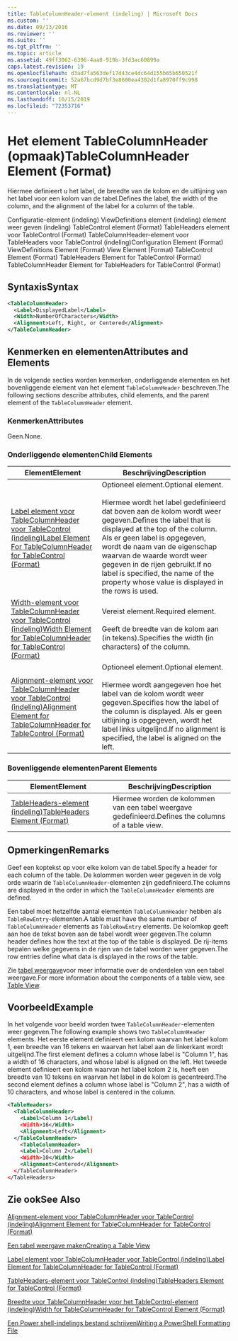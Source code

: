 ```yaml
---
title: TableColumnHeader-element (indeling) | Microsoft Docs
ms.custom: ''
ms.date: 09/13/2016
ms.reviewer: ''
ms.suite: ''
ms.tgt_pltfrm: ''
ms.topic: article
ms.assetid: 49ff3062-6396-4aa8-919b-3fd3ac60899a
caps.latest.revision: 19
ms.openlocfilehash: d3ad7fa563def17d43ce4dc64d155b65b650521f
ms.sourcegitcommit: 52a67bcd9d7bf3e8600ea4302d1fa8970ff9c998
ms.translationtype: MT
ms.contentlocale: nl-NL
ms.lasthandoff: 10/15/2019
ms.locfileid: "72353716"
---
```

# <a name="tablecolumnheader-element-format"></a><span data-ttu-id="abfdd-102">Het element TableColumnHeader (opmaak)</span><span class="sxs-lookup"><span data-stu-id="abfdd-102">TableColumnHeader Element (Format)</span></span>

<span data-ttu-id="abfdd-103">Hiermee definieert u het label, de breedte van de kolom en de uitlijning van het label voor een kolom van de tabel.</span><span class="sxs-lookup"><span data-stu-id="abfdd-103">Defines the label, the width of the column, and the alignment of the label for a column of the table.</span></span>

<span data-ttu-id="abfdd-104">Configuratie-element (indeling) ViewDefinitions element (indeling) element weer geven (indeling) TableControl element (Format) TableHeaders element voor TableControl (Format) TableColumnHeader-element voor TableHeaders voor TableControl (indeling)</span><span class="sxs-lookup"><span data-stu-id="abfdd-104">Configuration Element (Format) ViewDefinitions Element (Format) View Element (Format) TableControl Element (Format) TableHeaders Element for TableControl (Format) TableColumnHeader Element for TableHeaders for TableControl (Format)</span></span>

## <a name="syntax"></a><span data-ttu-id="abfdd-105">Syntaxis</span><span class="sxs-lookup"><span data-stu-id="abfdd-105">Syntax</span></span>

```xml
<TableColumnHeader>
  <Label>DisplayedLabel</Label>
  <Width>NumberOfCharacters</Width>
  <Alignment>Left, Right, or Centered</Alignment>
</TableColumnHeader>
```

## <a name="attributes-and-elements"></a><span data-ttu-id="abfdd-106">Kenmerken en elementen</span><span class="sxs-lookup"><span data-stu-id="abfdd-106">Attributes and Elements</span></span>

<span data-ttu-id="abfdd-107">In de volgende secties worden kenmerken, onderliggende elementen en het bovenliggende element van het element `TableColumnHeader` beschreven.</span><span class="sxs-lookup"><span data-stu-id="abfdd-107">The following sections describe attributes, child elements, and the parent element of the `TableColumnHeader` element.</span></span>

### <a name="attributes"></a><span data-ttu-id="abfdd-108">Kenmerken</span><span class="sxs-lookup"><span data-stu-id="abfdd-108">Attributes</span></span>

<span data-ttu-id="abfdd-109">Geen.</span><span class="sxs-lookup"><span data-stu-id="abfdd-109">None.</span></span>

### <a name="child-elements"></a><span data-ttu-id="abfdd-110">Onderliggende elementen</span><span class="sxs-lookup"><span data-stu-id="abfdd-110">Child Elements</span></span>

|<span data-ttu-id="abfdd-111">Element</span><span class="sxs-lookup"><span data-stu-id="abfdd-111">Element</span></span>|<span data-ttu-id="abfdd-112">Beschrijving</span><span class="sxs-lookup"><span data-stu-id="abfdd-112">Description</span></span>|
|-------------|-----------------|
|[<span data-ttu-id="abfdd-113">Label element voor TableColumnHeader voor TableControl (indeling)</span><span class="sxs-lookup"><span data-stu-id="abfdd-113">Label Element For TableColumnHeader for TableControl (Format)</span></span>](./label-element-for-tablecolumnheader-for-tablecontrol-format.md)|<span data-ttu-id="abfdd-114">Optioneel element.</span><span class="sxs-lookup"><span data-stu-id="abfdd-114">Optional element.</span></span><br /><br /> <span data-ttu-id="abfdd-115">Hiermee wordt het label gedefinieerd dat boven aan de kolom wordt weer gegeven.</span><span class="sxs-lookup"><span data-stu-id="abfdd-115">Defines the label that is displayed at the top of the column.</span></span> <span data-ttu-id="abfdd-116">Als er geen label is opgegeven, wordt de naam van de eigenschap waarvan de waarde wordt weer gegeven in de rijen gebruikt.</span><span class="sxs-lookup"><span data-stu-id="abfdd-116">If no label is specified, the name of the property whose value is displayed in the rows is used.</span></span>|
|[<span data-ttu-id="abfdd-117">Width-element voor TableColumnHeader voor TableControl (indeling)</span><span class="sxs-lookup"><span data-stu-id="abfdd-117">Width Element for TableColumnHeader for TableControl (Format)</span></span>](./width-element-for-tablecolumnheader-for-tablecontrol-format.md)|<span data-ttu-id="abfdd-118">Vereist element.</span><span class="sxs-lookup"><span data-stu-id="abfdd-118">Required element.</span></span><br /><br /> <span data-ttu-id="abfdd-119">Geeft de breedte van de kolom aan (in tekens).</span><span class="sxs-lookup"><span data-stu-id="abfdd-119">Specifies the width (in characters) of the column.</span></span>|
|[<span data-ttu-id="abfdd-120">Alignment-element voor TableColumnHeader voor TableControl (indeling)</span><span class="sxs-lookup"><span data-stu-id="abfdd-120">Alignment Element for TableColumnHeader for TableControl (Format)</span></span>](./alignment-element-for-tablecolumnheader-for-tablecontrol-format.md)|<span data-ttu-id="abfdd-121">Optioneel element.</span><span class="sxs-lookup"><span data-stu-id="abfdd-121">Optional element.</span></span><br /><br /> <span data-ttu-id="abfdd-122">Hiermee wordt aangegeven hoe het label van de kolom wordt weer gegeven.</span><span class="sxs-lookup"><span data-stu-id="abfdd-122">Specifies how the label of the column is displayed.</span></span> <span data-ttu-id="abfdd-123">Als er geen uitlijning is opgegeven, wordt het label links uitgelijnd.</span><span class="sxs-lookup"><span data-stu-id="abfdd-123">If no alignment is specified, the label is aligned on the left.</span></span>|

### <a name="parent-elements"></a><span data-ttu-id="abfdd-124">Bovenliggende elementen</span><span class="sxs-lookup"><span data-stu-id="abfdd-124">Parent Elements</span></span>

|<span data-ttu-id="abfdd-125">Element</span><span class="sxs-lookup"><span data-stu-id="abfdd-125">Element</span></span>|<span data-ttu-id="abfdd-126">Beschrijving</span><span class="sxs-lookup"><span data-stu-id="abfdd-126">Description</span></span>|
|-------------|-----------------|
|[<span data-ttu-id="abfdd-127">TableHeaders-element (indeling)</span><span class="sxs-lookup"><span data-stu-id="abfdd-127">TableHeaders Element (Format)</span></span>](./tableheaders-element-format.md)|<span data-ttu-id="abfdd-128">Hiermee worden de kolommen van een tabel weergave gedefinieerd.</span><span class="sxs-lookup"><span data-stu-id="abfdd-128">Defines the columns of a table view.</span></span>|

## <a name="remarks"></a><span data-ttu-id="abfdd-129">Opmerkingen</span><span class="sxs-lookup"><span data-stu-id="abfdd-129">Remarks</span></span>

<span data-ttu-id="abfdd-130">Geef een koptekst op voor elke kolom van de tabel.</span><span class="sxs-lookup"><span data-stu-id="abfdd-130">Specify a header for each column of the table.</span></span> <span data-ttu-id="abfdd-131">De kolommen worden weer gegeven in de volg orde waarin de `TableColumnHeader`-elementen zijn gedefinieerd.</span><span class="sxs-lookup"><span data-stu-id="abfdd-131">The columns are displayed in the order in which the `TableColumnHeader` elements are defined.</span></span>

<span data-ttu-id="abfdd-132">Een tabel moet hetzelfde aantal elementen `TableColumnHeader` hebben als `TableRowEntry`-elementen.</span><span class="sxs-lookup"><span data-stu-id="abfdd-132">A table must have the same number of `TableColumnHeader` elements as `TableRowEntry` elements.</span></span> <span data-ttu-id="abfdd-133">De kolomkop geeft aan hoe de tekst boven aan de tabel wordt weer gegeven.</span><span class="sxs-lookup"><span data-stu-id="abfdd-133">The column header defines how the text at the top of the table is displayed.</span></span> <span data-ttu-id="abfdd-134">De rij-items bepalen welke gegevens in de rijen van de tabel worden weer gegeven.</span><span class="sxs-lookup"><span data-stu-id="abfdd-134">The row entries define what data is displayed in the rows of the table.</span></span>

<span data-ttu-id="abfdd-135">Zie [tabel weergave](./creating-a-table-view.md)voor meer informatie over de onderdelen van een tabel weergave.</span><span class="sxs-lookup"><span data-stu-id="abfdd-135">For more information about the components of a table view, see [Table View](./creating-a-table-view.md).</span></span>

## <a name="example"></a><span data-ttu-id="abfdd-136">Voorbeeld</span><span class="sxs-lookup"><span data-stu-id="abfdd-136">Example</span></span>

<span data-ttu-id="abfdd-137">In het volgende voor beeld worden twee `TableColumnHeader`-elementen weer gegeven.</span><span class="sxs-lookup"><span data-stu-id="abfdd-137">The following example shows two `TableColumnHeader` elements.</span></span> <span data-ttu-id="abfdd-138">Het eerste element definieert een kolom waarvan het label kolom 1, een breedte van 16 tekens en waarvan het label aan de linkerkant wordt uitgelijnd.</span><span class="sxs-lookup"><span data-stu-id="abfdd-138">The first element defines a column whose label is "Column 1", has a width of 16 characters, and whose label is aligned on the left.</span></span> <span data-ttu-id="abfdd-139">Het tweede element definieert een kolom waarvan het label kolom 2 is, heeft een breedte van 10 tekens en waarvan het label in de kolom is gecentreerd.</span><span class="sxs-lookup"><span data-stu-id="abfdd-139">The second element defines a column whose label is "Column 2", has a width of 10 characters, and whose label is centered in the column.</span></span>

```xml
<TableHeaders>
  <TableColumnHeader>
    <Label>Column 1</Label)
    <Width>16</Width>
    <Alignment>Left</Alignment>
  </TableColumnHeader>
    <TableColumnHeader>
    <Label>Column 2</Label)
    <Width>10</Width>
    <Alignment>Centered</Alignment>
  </TableColumnHeader>
</TableHeaders>
```

## <a name="see-also"></a><span data-ttu-id="abfdd-140">Zie ook</span><span class="sxs-lookup"><span data-stu-id="abfdd-140">See Also</span></span>

[<span data-ttu-id="abfdd-141">Alignment-element voor TableColumnHeader voor TableControl (indeling)</span><span class="sxs-lookup"><span data-stu-id="abfdd-141">Alignment Element for TableColumnHeader for TableControl (Format)</span></span>](./alignment-element-for-tablecolumnheader-for-tablecontrol-format.md)

[<span data-ttu-id="abfdd-142">Een tabel weergave maken</span><span class="sxs-lookup"><span data-stu-id="abfdd-142">Creating a Table View</span></span>](./creating-a-table-view.md)

[<span data-ttu-id="abfdd-143">Label element voor TableColumnHeader voor TableControl (indeling)</span><span class="sxs-lookup"><span data-stu-id="abfdd-143">Label Element for TableColumnHeader for TableControl (Format)</span></span>](./label-element-for-tablecolumnheader-for-tablecontrol-format.md)

[<span data-ttu-id="abfdd-144">TableHeaders-element voor TableControl (indeling)</span><span class="sxs-lookup"><span data-stu-id="abfdd-144">TableHeaders Element for TableControl (Format)</span></span>](./tableheaders-element-format.md)

[<span data-ttu-id="abfdd-145">Breedte voor TableColumnHeader voor het TableControl-element (indeling)</span><span class="sxs-lookup"><span data-stu-id="abfdd-145">Width for TableColumnHeader for TableControl Element (Format)</span></span>](./width-element-for-tablecolumnheader-for-tablecontrol-format.md)

[<span data-ttu-id="abfdd-146">Een Power shell-indelings bestand schrijven</span><span class="sxs-lookup"><span data-stu-id="abfdd-146">Writing a PowerShell Formatting File</span></span>](./writing-a-powershell-formatting-file.md)

